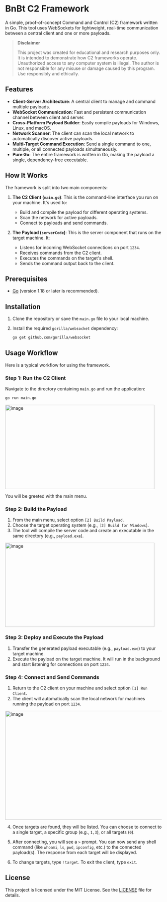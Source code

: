 
# BnBt C2 Framework

A simple, proof-of-concept Command and Control (C2) framework written in Go. This tool uses WebSockets for lightweight, real-time communication between a central client and one or more payloads.



> **Disclaimer**
>
> This project was created for educational and research purposes only. It is intended to demonstrate how C2 frameworks operate. Unauthorized access to any computer system is illegal. The author is not responsible for any misuse or damage caused by this program. Use responsibly and ethically.

## Features

-   **Client-Server Architecture**: A central client to manage and command multiple payloads.
-   **WebSocket Communication**: Fast and persistent communication channel between client and server.
-   **Cross-Platform Payload Builder**: Easily compile payloads for Windows, Linux, and macOS.
-   **Network Scanner**: The client can scan the local network to automatically discover active payloads.
-   **Multi-Target Command Execution**: Send a single command to one, multiple, or all connected payloads simultaneously.
-   **Pure Go**: The entire framework is written in Go, making the payload a single, dependency-free executable.

## How It Works

The framework is split into two main components:

1.  **The C2 Client (`main.go`)**: This is the command-line interface you run on your machine. It's used to:
    -   Build and compile the payload for different operating systems.
    -   Scan the network for active payloads.
    -   Connect to payloads and send commands.

2.  **The Payload (`serverCode`)**: This is the server component that runs on the target machine. It:
    -   Listens for incoming WebSocket connections on port `1234`.
    -   Receives commands from the C2 client.
    -   Executes the commands on the target's shell.
    -   Sends the command output back to the client.

## Prerequisites

-   [Go](https://go.dev/doc/install) (version 1.18 or later is recommended).

## Installation

1.  Clone the repository or save the `main.go` file to your local machine.

2.  Install the required `gorilla/websocket` dependency:
    ```sh
    go get github.com/gorilla/websocket
    ```

## Usage Workflow

Here is a typical workflow for using the framework.

### Step 1: Run the C2 Client

Navigate to the directory containing `main.go` and run the application:

```sh
go run main.go
```
<img width="480" height="270" alt="image" src="https://github.com/user-attachments/assets/f95b127f-a78c-4979-b3d9-2dea2f4591d7" />


You will be greeted with the main menu.

### Step 2: Build the Payload

1.  From the main menu, select option `[2] Build Payload`.
2.  Choose the target operating system (e.g., `[2] Build for Windows`).
3.  The tool will compile the server code and create an executable in the same directory (e.g., `payload.exe`).

   
<img width="480" height="270" alt="image" src="https://github.com/user-attachments/assets/68d4c379-1386-44c5-9db4-b708e00d7c81" />

### Step 3: Deploy and Execute the Payload

1.  Transfer the generated payload executable (e.g., `payload.exe`) to your target machine.
2.  Execute the payload on the target machine. It will run in the background and start listening for connections on port `1234`.

### Step 4: Connect and Send Commands

1.  Return to the C2 client on your machine and select option `[1] Run Client`.
2.  The client will automatically scan the local network for machines running the payload on port `1234`.

   <img width="1005" height="349" alt="image" src="https://github.com/user-attachments/assets/ec85efeb-a76a-4733-9a55-39e66a74998b" />


    

4.  Once targets are found, they will be listed. You can choose to connect to a single target, a specific group (e.g., `1,3`), or all targets (`0`).
5.  After connecting, you will see a `>` prompt. You can now send any shell command (like `whoami`, `ls`, `pwd`, `ipconfig`, etc.) to the connected payload(s). The response from each target will be displayed.

    

6.  To change targets, type `!target`. To exit the client, type `exit`.

## License

This project is licensed under the MIT License. See the [LICENSE](LICENSE) file for details.
